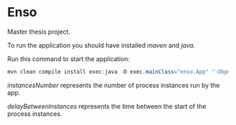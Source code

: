 # Enso
Master thesis project.

To run the application you should have installed *maven* and *java*. 

Run this command to start the application:

```powershell
mvn clean compile install exec:java -D exec.mainClass="enso.App" "-Dbpmn=parallel-amazon.bpmn" "-DinstancesNumber=10" "-DdelayBetweenInstances=10"
```

*instancesNumber* represents the number of process instances run by the app.

*delayBetweenInstances* represents the time between the start of the process instances.
